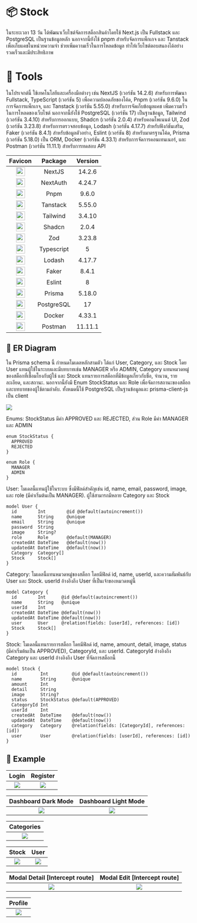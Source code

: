#  📦 Stock
ในระยะเวลา 13 วัน ได้พัฒนาเว็บไซต์จัดการสต็อกสินค้าโดยใช้ Next.js เป็น Fullstack และ PostgreSQL เป็นฐานข้อมูลหลัก นอกจากนี้ยังใช้ pnpm สำหรับจัดการแพ็กเกจ และ Tanstack เพื่อเก็บแคชในหน่วยความจำ ช่วยเพิ่มความเร็วในการโหลดข้อมูล ทำให้เว็บไซต์ตอบสนองได้อย่างรวดเร็วและมีประสิทธิภาพ

# 🔧 Tools

ในโปรเจกต์นี้ ใช้เทคโนโลยีและเครื่องมือต่างๆ เช่น NextJS (เวอร์ชัน 14.2.6) สำหรับการพัฒนา Fullstack, TypeScript (เวอร์ชัน 5) เพื่อความปลอดภัยของโค้ด, Pnpm (เวอร์ชัน 9.6.0) ในการจัดการแพ็กเกจ, และ Tanstack (เวอร์ชัน 5.55.0) สำหรับการจัดเก็บข้อมูลแคช เพิ่มความเร็วในการโหลดของเว็บไซต์ นอกจากนี้ยังใช้ PostgreSQL (เวอร์ชัน 17) เป็นฐานข้อมูล, Tailwind (เวอร์ชัน 3.4.10) สำหรับการออกแบบ, Shadcn (เวอร์ชัน 2.0.4) สำหรับคอมโพเนนต์ UI, Zod (เวอร์ชัน 3.23.8) สำหรับการตรวจสอบข้อมูล, Lodash (เวอร์ชัน 4.17.7) สำหรับฟังก์ชันเสริม, Faker (เวอร์ชัน 8.4.1) สำหรับข้อมูลตัวอย่าง, Eslint (เวอร์ชัน 8) สำหรับมาตรฐานโค้ด, Prisma (เวอร์ชัน 5.18.0) เป็น ORM, Docker (เวอร์ชัน 4.33.1) สำหรับการจัดการคอนเทนเนอร์, และ Postman (เวอร์ชัน 11.11.1) สำหรับการทดสอบ API

| Favicon  | Package | Version  |
| :------------: | :------------: | :------------: |
| <img src="https://nextjs.org/favicon.ico" width="24vh" > | NextJS  | 14.2.6 |
| <img src="https://next-auth.js.org/img/favicon.ico" width="24vh" > | NextAuth  | 4.24.7 |
| <img src="https://pnpm.io/img/favicon.png" width="24vh" > | Pnpm  | 9.6.0  |
| <img src="https://tanstack.com/favicon.ico" width="24vh" >  | Tanstack  | 5.55.0 |
| <img src="https://tailwindcss.com/favicons/favicon-32x32.png?v=3" width="24vh" > | Tailwind  | 3.4.10 |
| <img src="https://ui.shadcn.com/favicon-16x16.png" width="24vh" >  | Shadcn | 2.0.4 |
| <img src="https://zod.dev/static/favicon-32x32.png" width="24vh" >  | Zod | 3.23.8 |
| <img src="https://www.typescriptlang.org/favicon-32x32.png?v=8944a05a8b601855de116c8a56d3b3ae" width="24vh" >  | Typescript  | 5 |
| <img src="https://lodash.com/icons/favicon-32x32.png" width="24vh" >  | Lodash  | 4.17.7 |
| <img src="https://opencollective.com/static/images/favicon.ico.png" width="24vh" >  | Faker  | 8.4.1 |
| <img src="https://eslint.org/favicon.ico" width="24vh" >  | Eslint  | 8 |
| <img src="https://www.prisma.io/images/favicon-32x32.png" width="24vh" >  | Prisma  | 5.18.0 |
| <img src="https://www.postgresql.org/favicon.ico" width="24vh" >  | PostgreSQL  | 17 |
| <img src="https://www.docker.com/wp-content/uploads/2024/02/cropped-docker-logo-favicon-32x32.png" width="24vh" >  | Docker  | 4.33.1 |
| <img src="https://www.postman.com/_ar-assets/images/favicon-1-32.png" width="24vh" >  | Postman  | 11.11.1 |

## 📐 ER Diagram

ใน Prisma schema นี้ กำหนดโมเดลหลักสามตัว ได้แก่ User, Category, และ Stock โดย User แทนผู้ใช้ในระบบและมีบทบาทเช่น MANAGER หรือ ADMIN, Category แทนหมวดหมู่ของสต็อกที่เชื่อมโยงกับผู้ใช้ และ Stock แทนรายการสต็อกที่มีข้อมูลเกี่ยวกับชื่อ, จำนวน, รายละเอียด, และสถานะ. นอกจากนี้ยังมี Enum StockStatus และ Role เพื่อจัดการสถานะของสต็อกและบทบาทของผู้ใช้ตามลำดับ. ทั้งหมดนี้ใช้ PostgreSQL เป็นฐานข้อมูลและ prisma-client-js เป็น client

<img src="https://cdn.discordapp.com/attachments/1282103169538850877/1282103512381128826/diagram-export-8-9-2567-05_19_49.png?ex=66de2371&is=66dcd1f1&hm=1d2d811681fdc412fa6d0f2f4b06363dd8d43c9d180ea3b52a268ab9ca9b88c7&">

Enums: StockStatus มีค่า APPROVED และ REJECTED, ส่วน Role มีค่า MANAGER และ ADMIN
```prisma
enum StockStatus {
  APPROVED
  REJECTED
}

enum Role {
  MANAGER
  ADMIN
}
```
User: โมเดลนี้แทนผู้ใช้ในระบบ ซึ่งมีฟิลด์สำคัญเช่น id, name, email, password, image, และ role (มีค่าเริ่มต้นเป็น MANAGER). ผู้ใช้สามารถมีหลาย Category และ Stock
```prisma
model User {
  id        Int        @id @default(autoincrement())
  name      String     @unique
  email     String     @unique
  password  String
  image     String?
  role      Role       @default(MANAGER)
  createdAt DateTime   @default(now())
  updatedAt DateTime   @default(now())
  Category  Category[]
  Stock     Stock[]
}
```
Category: โมเดลนี้แทนหมวดหมู่ของสต็อก โดยมีฟิลด์ id, name, userId, และความสัมพันธ์กับ User และ Stock. userId อ้างอิงถึง User ที่เป็นเจ้าของหมวดหมู่นี้
```prisma
model Category {
  id        Int      @id @default(autoincrement())
  name      String   @unique
  userId    Int
  createdAt DateTime @default(now())
  updatedAt DateTime @default(now())
  user      User     @relation(fields: [userId], references: [id])
  Stock     Stock[]
}
```
Stock: โมเดลนี้แทนรายการสต็อก โดยมีฟิลด์ id, name, amount, detail, image, status (มีค่าเริ่มต้นเป็น APPROVED), CategoryId, และ userId. CategoryId อ้างอิงถึง Category และ userId อ้างอิงถึง User ที่จัดการสต็อกนี้
```prisma
model Stock {
  id         Int         @id @default(autoincrement())
  name       String      @unique
  amount     Int
  detail     String
  image      String?
  status     StockStatus @default(APPROVED)
  CategoryId Int
  userId     Int
  createdAt  DateTime    @default(now())
  updatedAt  DateTime    @default(now())
  category   Category    @relation(fields: [CategoryId], references: [id])
  user       User        @relation(fields: [userId], references: [id])
}

```

## 🚀 Example

|  Login | Register |
| :------------: | :------------: |
|  <img src="https://media.discordapp.net/attachments/1282095960796692561/1282096759719329873/image.png?ex=66de1d27&is=66dccba7&hm=c4adf082efcd5fd8e9935a724d1d87326851f213f00c7223a1385074866f35ce&=&format=webp&quality=lossless&width=1415&height=671"> | <img src="https://media.discordapp.net/attachments/1282095960796692561/1282096820327026709/image.png?ex=66de1d36&is=66dccbb6&hm=395716e1bd046449abbd1c8eceb952edca03f44744a9d5932d3e4323740377c5&=&format=webp&quality=lossless&width=1415&height=671">  |

|  Dashboard Dark Mode | Dashboard Light Mode |
| :------------: | :------------: |
|  <img src="https://cdn.discordapp.com/attachments/1282095960796692561/1282096042229108846/image.png?ex=66de1c7c&is=66dccafc&hm=03d3800ff25281fd9bc277bca644c695a264af8f9a00bc20112a697e28283bcf&"> | <img src="https://cdn.discordapp.com/attachments/1282095960796692561/1282096919547482195/image.png?ex=66de1d4d&is=66dccbcd&hm=f147514a660f344288637bedfa373458cd95f36f35478e95627abda35726540a&">  |

|  Categories |
| :------------: |
|  <img src="https://media.discordapp.net/attachments/1282095960796692561/1282096180741804145/image.png?ex=66de1c9d&is=66dccb1d&hm=479e23b253a97ea4e43c794da06ce264b2952b98af0979e045d35c76754c4e57&=&format=webp&quality=lossless&width=1197&height=671">

|  Stock | User |
| :------------: | :------------: |
|  <img src="https://media.discordapp.net/attachments/1282095960796692561/1282096260907536487/image.png?ex=66de1cb0&is=66dccb30&hm=9d5f512d10df2bb673f7e8e8d904ba30cb5fc7621724489e8ac3b70011c25ed8&=&format=webp&quality=lossless&width=923&height=671"> |  <img src="https://media.discordapp.net/attachments/1282095960796692561/1282096333448024146/image.png?ex=66de1cc2&is=66dccb42&hm=3566f67f6c0134ceef3fb9176f037cf803435028a356f8e827c41dd17dca5f8c&=&format=webp&quality=lossless&width=924&height=671"> |

|  Modal Detail [Intercept route] | Modal Edit [Intercept route] |
| :------------: | :------------: |
|  <img src="https://media.discordapp.net/attachments/1282095960796692561/1282096458484678666/image.png?ex=66de1cdf&is=66dccb5f&hm=eeb768fc7907cd794c5ce97192bb608df9cff8ea18cfbfd8d115c0d4afd5a62c&=&format=webp&quality=lossless&width=923&height=671"> |  <img src="https://media.discordapp.net/attachments/1282095960796692561/1282096558338216067/image.png?ex=66de1cf7&is=66dccb77&hm=1d644d86367025e8d0f45a7a8243ae22d6b4291e0bd05d0724ceadbf4e2eb72e&=&format=webp&quality=lossless&width=923&height=671"> |

|  Profile |
| :------------: |
|  <img src="https://media.discordapp.net/attachments/1282095960796692561/1282096701938864280/image.png?ex=66de1d19&is=66dccb99&hm=a753eb35bae7f8f9f5ee8505dec907dca76c2b21c9ff22b479a8c5a599b73966&=&format=webp&quality=lossless&width=1415&height=671"> |



